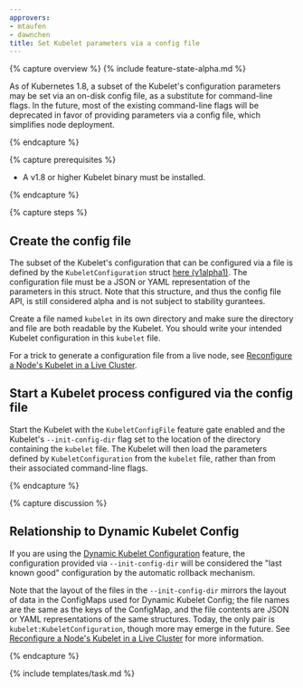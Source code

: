 ```yaml
---
approvers:
- mtaufen
- dawnchen
title: Set Kubelet parameters via a config file
---
```


{% capture overview %}
{% include feature-state-alpha.md %}

As of Kubernetes 1.8, a subset of the Kubelet's configuration parameters may be
set via an on-disk config file, as a substitute for command-line flags. In the
future, most of the existing command-line flags will be deprecated in favor of
providing parameters via a config file, which simplifies node deployment.

{% endcapture %}

{% capture prerequisites %}

- A v1.8 or higher Kubelet binary must be installed.

{% endcapture %}

{% capture steps %}

## Create the config file

The subset of the Kubelet's configuration that can be configured via a file
is defined by the `KubeletConfiguration` struct
[here (v1alpha1)](https://github.com/kubernetes/kubernetes/blob/master/pkg/kubelet/apis/kubeletconfig/v1alpha1/types.go).
The configuration file must be a JSON or YAML representation of the parameters
in this struct. Note that this structure, and thus the config file API,
is still considered alpha and is not subject to stability gurantees.

Create a file named `kubelet` in its own directory and make sure the directory
and file are both readable by the Kubelet. You should write your intended
Kubelet configuration in this `kubelet` file.

For a trick to generate a configuration file from a live node, see
[Reconfigure a Node's Kubelet in a Live Cluster](/docs/tasks/administer-cluster/reconfigure-kubelet).

## Start a Kubelet process configured via the config file

Start the Kubelet with the `KubeletConfigFile` feature gate enabled and the 
Kubelet's `--init-config-dir` flag set to the location of the directory
containing the `kubelet` file. The Kubelet will then load the parameters defined
by `KubeletConfiguration` from the `kubelet` file, rather than from their 
associated command-line flags.

{% endcapture %}

{% capture discussion %}

## Relationship to Dynamic Kubelet Config

If you are using the [Dynamic Kubelet Configuration](/docs/tasks/administer-cluster/reconfigure-kubelet)
feature, the configuration provided via `--init-config-dir` will be considered
the "last known good" configuration by the automatic rollback mechanism.

Note that the layout of the files in the `--init-config-dir` mirrors the layout
of data in the ConfigMaps used for Dynamic Kubelet Config; the file names are
the same as the keys of the ConfigMap, and the file contents are JSON or YAML
representations of the same structures. Today, the only pair is 
`kubelet:KubeletConfiguration`, though more may emerge in the future.
See [Reconfigure a Node's Kubelet in a Live Cluster](/docs/tasks/administer-cluster/reconfigure-kubelet)
for more information.

{% endcapture %}

{% include templates/task.md %}
